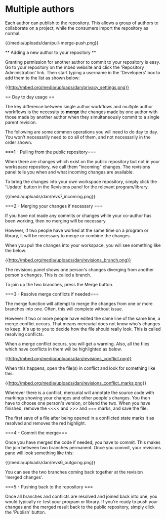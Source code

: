 # Multiple authors


Each author can publish to the repository. This allows a group of authors to collaborate on a project, while the consumers import the repository as normal.

{{/media/uploads/dan/pull-merge-push.png}}

** Adding a new author to your repository **

Granting permission for another author to commit to your repository is easy. Go to your repository on the mbed website and click the 'Repository Administration' link. Then start typing a username in the 'Developers' box to add them to the list as shown below:

 {{http://mbed.org/media/uploads/dan/privacy_settings.png}} 

== Day to day usage ==

The key difference between single author workflows and multiple author workflows is the necessity to **merge** the changes made by one author with those made by another author when they simultaneously commit to a single parent revision.

The following are some common operations you will need to do day to day. You won't necessarily need to do all of them, and not necessarily in the order shown.

===1 - Pulling from the public repository===

When there are changes which exist on the public repository but not in your workspace repository, we call them "incoming" changes. The revisions panel tells you when and what incoming changes are available.

To bring the changes into your own workspace repository, simply click the 'Update' button in the Revisions panel for the relevant program/library.

 {{/media/uploads/dan/revs7_incoming.png}} 


===2 - Merging your changes if necessary ===

If you have not made any commits or changes while your co-author has been working, then no merging will be necessary.

However, if two people have worked at the same time on a program or library, it will be necessary to merge or combine the changes.

When you pull the changes into your workspace, you will see something like the below.

{{http://mbed.org/media/uploads/dan/revisions_branch.png}} 

The revisions panel shows one person's changes diverging from another person's changes. This is called a branch. 

To join up the two branches, press the Merge button.


===3 - Resolve merge conflicts if needed===

The merge function will attempt to merge the changes from one or more branches into one. Often, this will complete without issue.

However if two or more people have edited the same line of the same line, a merge conflict occurs. That means mercurial does not know who's changes to keep. It's up to you to decide how the file should really look. This is called resolving conflicts.

When a merge conflict occurs, you will get a warning. Also, all the files which have conflicts in them will be highlighted as below.

{{http://mbed.org/media/uploads/dan/revisions_conflict.png}} 

When this happens, open the file(s) in conflict and look for something like this:

{{http://mbed.org/media/uploads/dan/revisions_conflict_marks.png}} 

Wherever there is a conflict, mercurial will annotate the source code with markings showing your changes and other people's changes. You then have to choose one person's version, or blend the two. When you have finished, remove the <<<< and >>> and === marks, and save the file. 

The first save of a file after being opened in a conflicted state marks it as resolved and removes the red highlight.


===4 - Commit the merge===

Once you have merged the code if needed, you have to commit. This makes the join between two branches permanent. Once you commit, your revisions pane will look something like this:

 {{/media/uploads/dan/revs6_outgoing.png}} 

You can see the two branches coming back together at the revision 'merged changes'.


===5 - Pushing back to the repository ===

Once all branches and conflicts are resolved and joined back into one, you would typically re-test your program or library. If you're ready to push your changes and the merged result back to the public repository, simply click the 'Publish' button.
